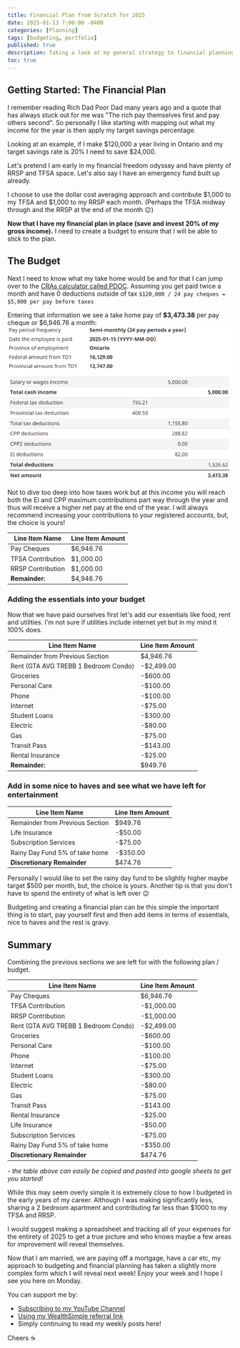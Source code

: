 ```yaml
---
title: Financial Plan from Scratch for 2025
date: 2025-01-13 7:00:00 -0400
categories: [Planning]
tags: [budgeting, portfolio]
published: true
description: Taking a look at my general strategy to financial planning.
toc: true
---
```


## Getting Started: The Financial Plan
I remember reading Rich Dad Poor Dad many years ago and a quote that has always stuck out for me was "The rich pay themselves first and pay others second". So personally I like starting with mapping out what my income for the year is then apply my target savings percentage.

Looking at an example, if I make $120,000 a year living in Ontario and my target savings rate is 20% I need to save $24,000.

Let's pretend I am early in my financial freedom odyssey and have plenty of RRSP and TFSA space. Let's also say I have an emergency fund built up already. 

I choose to use the dollar cost averaging approach and contribute $1,000 to my TFSA and $1,000 to my RRSP each month. (Perhaps the TFSA midway through and the RRSP at the end of the month 😉)

**Now that I have my financial plan in place (save and invest 20% of my gross income).** I need to create a budget to ensure that I will be able to stick to the plan.

## The Budget

Next I need to know what my take home would be and for that I can jump over to the [CRAs calculator called PDOC](https://apps.cra-arc.gc.ca/ebci/rhpd/beta/entry). Assuming you get paid twice a month and have 0 deductions outside of tax `$120,000 / 24 pay cheques = $5,000 per pay before taxes`

Entering that information we see a take home pay of **$3,473.38** per pay cheque or $6,946.76 a month:
![image](/assets/2025/2025-01-13-pdoc-120000.PNG)

Not to dive too deep into how taxes work but at this income you will reach both the EI and CPP maximum contributions part way through the year and thus will receive a higher net pay at the end of the year. I will always recommend increasing your contributions to your registered accounts, but, the choice is yours!

| **Line Item Name** | **Line Item Amount** |
| ------------------ | -------------------- |
| Pay Cheques        | $6,946.76            |
| TFSA Contribution  | $1,000.00            |
| RRSP Contribution  | $1,000.00            |
| **Remainder:**     | $4,946.76            |


### Adding the essentials into your budget

Now that we have paid ourselves first let's add our essentials like food, rent and utilities. I'm not sure if utilities include internet yet but in my mind it 100% does.

| **Line Item Name**                   | **Line Item Amount** |
| ------------------------------------ | -------------------- |
| Remainder from Previous Section      | $4,946.76            |
| Rent (GTA AVG TREBB 1 Bedroom Condo) | -$2,499.00           |
| Groceries                            | -$600.00             |
| Personal Care                        | -$100.00             |
| Phone                                | -$100.00             |
| Internet                             | -$75.00              |
| Student Loans                        | -$300.00             |
| Electric                             | -$80.00              |
| Gas                                  | -$75.00              |
| Transit Pass                         | -$143.00             |
| Rental Insurance                     | -$25.00              |
| **Remainder:**                       | $949.76              |

### Add in some nice to haves and see what we have left for entertainment

| **Line Item Name**              | **Line Item Amount** |
| ------------------------------- | -------------------- |
| Remainder from Previous Section | $949.76              |
| Life Insurance                  | -$50.00              |
| Subscription Services           | -$75.00              |
| Rainy Day Fund 5% of take home  | -$350.00             |
| **Discretionary Remainder**     | $474.76              |

Personally I would like to set the rainy day fund to be slightly higher maybe target $500 per month, but, the choice is yours. Another tip is that you don't have to spend the entirety of what is left over 😉

Budgeting and creating a financial plan can be this simple the important thing is to start, pay yourself first and then add items in terms of essentials, nice to haves and the rest is gravy.

## Summary

Combining the previous sections we are left for with the following plan / budget.

| **Line Item Name**                   | **Line Item Amount** |
| ------------------------------------ | -------------------- |
| Pay Cheques                          | $6,946.76            |
| TFSA Contribution                    | -$1,000.00           |
| RRSP Contribution                    | -$1,000.00           |
| Rent (GTA AVG TREBB 1 Bedroom Condo) | -$2,499.00           |
| Groceries                            | -$600.00             |
| Personal Care                        | -$100.00             |
| Phone                                | -$100.00             |
| Internet                             | -$75.00              |
| Student Loans                        | -$300.00             |
| Electric                             | -$80.00              |
| Gas                                  | -$75.00              |
| Transit Pass                         | -$143.00             |
| Rental Insurance                     | -$25.00              |
| Life Insurance                       | -$50.00              |
| Subscription Services                | -$75.00              |
| Rainy Day Fund 5% of take home       | -$350.00             |
| **Discretionary Remainder**          | $474.76              |

*- the table above can easily be copied and pasted into google sheets to get you started!*

While this may seem overly simple it is extremely close to how I budgeted in the early years of my career. Although I was making significantly less, sharing a 2 bedroom apartment and contributing far less than $1000 to my TFSA and RRSP.

I would suggest making a spreadsheet and tracking all of your expenses for the entirety of 2025 to get a true picture and who knows maybe a few areas for improvement will reveal themselves.

Now that I am married, we are paying off a mortgage, have a car etc, my approach to budgeting and financial planning has taken a slightly more complex form which I will reveal next week! Enjoy your week and I hope I see you here on Monday.

You can support me by:
- [Subscribing to my YouTube Channel](https://www.youtube.com/@FinancialFreedomAnOdyssey?sub_confirmation=1)
- [Using my WealthSimple referral link](https://my.wealthsimple.com/app/public/trade-referral-signup?code=VUGTXQ)
- Simply continuing to read my weekly posts here!

Cheers ☕